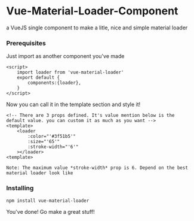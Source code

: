 # Vue-Material-Loader-Component

a VueJS single component to make a litle, nice and simple material loader

### Prerequisites

Just import as another component you've made

```
<script>
    import loader from 'vue-material-loader'
    export default {
        components:{loader},
    }
</script>    
```

Now you can call it in the template section and style it!
```
<!-- There are 3 props defined. It's value mention below is the default value. you can custom it as much as you want -->
<template>
    <loader
        :color="'#3f51b5'"
        :size="'65'"
        :stroke-width="'6'"
    ></loader>
<template>
```
```
Note: The maximum value *stroke-width* prop is 6. Depend on the best material loader look like
```
### Installing

```
npm install vue-material-loader
```

You've done! Go make a great stuff!